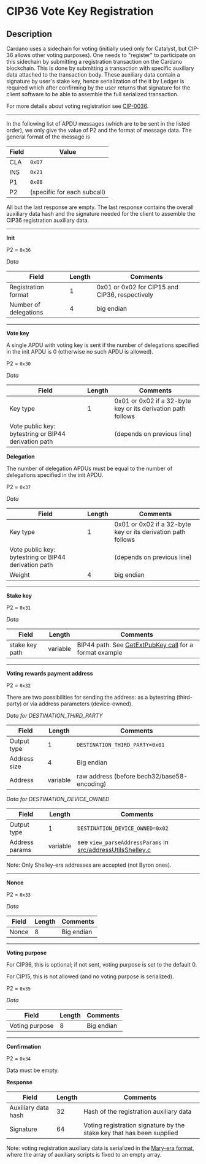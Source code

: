 # CIP36 Vote Key Registration

## Description

Cardano uses a sidechain for voting (initially used only for Catalyst, but CIP-36 allows other voting purposes). One needs to "register" to participate on this sidechain by submitting a registration transaction on the Cardano blockchain. This is done by submitting a transaction with specific auxiliary data attached to the transaction body. These auxiliary data contain a signature by user's stake key, hence serialization of the it by Ledger is required which after confirming by the user returns that signature for the client software to be able to assemble the full serialized transaction.

For more details about voting registration see [CIP-0036](https://cips.cardano.org/cips/cip36/).

---

In the following list of APDU messages (which are to be sent in the listed order), we only give the value of P2 and the format of message data. The general format of the message is

|Field|Value|
|-----|-----|
| CLA | `0xD7` |
| INS | `0x21` |
|  P1 | `0x08` |
|  P2 | (specific for each subcall) |

All but the last response are empty. The last response contains the overall auxiliary data hash and the signature needed for the client to assemble the CIP36 registration auxiliary data.

---

**Init**

P2 = `0x36`

*Data*

|Field| Length | Comments|
|-----|--------|---------|
|Registration format                   |  1 | 0x01 or 0x02 for CIP15 and CIP36, respectively|
|Number of delegations                 |  4 | big endian |

---

**Vote key**

A single APDU with voting key is sent if the number of delegations specified in the init APDU is 0 (otherwise no such APDU is allowed).

P2 = `0x30`

*Data*

|Field| Length | Comments|
|-----|--------|---------|
|Key type                                               |   1 | 0x01 or 0x02 if a 32-byte key or its derivation path follows |
|Vote public key: bytestring or BIP44 derivation path   |     | (depends on previous line) |


**Delegation**

The number of delegation APDUs must be equal to the number of delegations specified in the init APDU.

P2 = `0x37`

*Data*

|Field| Length | Comments|
|-----|--------|---------|
|Key type                                               |   1 | 0x01 or 0x02 if a 32-byte key or its derivation path follows |
|Vote public key: bytestring or BIP44 derivation path   |     | (depends on previous line) |
|Weight                                                 |   4 | big endian |

---

**Stake key**

P2 = `0x31`

*Data*

|Field| Length | Comments|
|-----|--------|---------|
|stake key path      | variable | BIP44 path. See [GetExtPubKey call](ins_get_extended_public_key.md) for a format example |

---

**Voting rewards payment address**

P2 = `0x32`

There are two possibilities for sending the address: as a bytestring (third-party) or via address parameters (device-owned).

*Data for DESTINATION_THIRD_PARTY*

|Field| Length | Comments|
|-----|--------|---------|
|Output type| 1 | `DESTINATION_THIRD_PARTY=0x01`|
|Address size| 4 | Big endian|
|Address| variable | raw address (before bech32/base58-encoding)|

*Data for DESTINATION_DEVICE_OWNED*

|Field| Length | Comments|
|-----|--------|---------|
|Output type| 1 | `DESTINATION_DEVICE_OWNED=0x02`|
|Address params | variable | see `view_parseAddressParams` in [src/addressUtilsShelley.c](../src/addressUtilsShelley.c)|

Note: Only Shelley-era addresses are accepted (not Byron ones).

---

**Nonce**

P2 = `0x33`

*Data*

|Field| Length | Comments|
|-----|--------|--------|
|Nonce| 8| Big endian|

---

**Voting purpose**

For CIP36, this is optional; if not sent, voting purpose is set to the default 0.

For CIP15, this is not allowed (and no voting purpose is serialized).

P2 = `0x35`

*Data*

|Field         | Length | Comments  |
|--------------|--------|-----------|
|Voting purpose|       8| Big endian|

---

**Confirmation**

P2 = `0x34`

Data must be empty.

**Response**

|Field|Length| Comments|
|-----|-----|-----|
| Auxiliary data hash | 32 | Hash of the registration auxiliary data|
| Signature |64| Voting registration signature by the stake key that has been supplied|

Note: voting registration auxiliary data is serialized in the [Mary-era format](https://github.com/input-output-hk/cardano-ledger-specs/blob/dcdbc38eb9caea16485827bd095d5adcdcca0aba/shelley-ma/shelley-ma-test/cddl-files/shelley-ma.cddl#L214), where the array of auxiliary scripts is fixed to an empty array.
